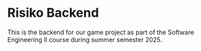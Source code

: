 # Risiko Backend

This is the backend for our game project as part of the Software Engineering II course during summer semester 2025.